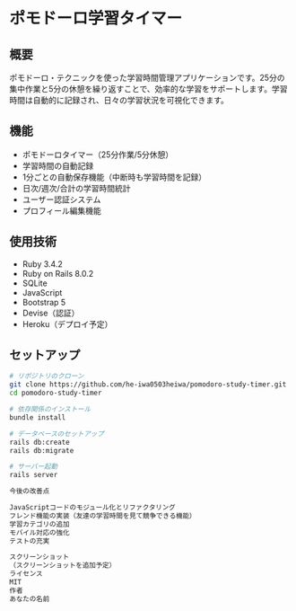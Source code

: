 # ポモドーロ学習タイマー

## 概要
ポモドーロ・テクニックを使った学習時間管理アプリケーションです。25分の集中作業と5分の休憩を繰り返すことで、効率的な学習をサポートします。学習時間は自動的に記録され、日々の学習状況を可視化できます。

## 機能
- ポモドーロタイマー（25分作業/5分休憩）
- 学習時間の自動記録
- 1分ごとの自動保存機能（中断時も学習時間を記録）
- 日次/週次/合計の学習時間統計
- ユーザー認証システム
- プロフィール編集機能

## 使用技術
- Ruby 3.4.2
- Ruby on Rails 8.0.2
- SQLite
- JavaScript
- Bootstrap 5
- Devise（認証）
- Heroku（デプロイ予定）

## セットアップ
```bash
# リポジトリのクローン
git clone https://github.com/he-iwa0503heiwa/pomodoro-study-timer.git
cd pomodoro-study-timer

# 依存関係のインストール
bundle install

# データベースのセットアップ
rails db:create
rails db:migrate

# サーバー起動
rails server

今後の改善点

JavaScriptコードのモジュール化とリファクタリング
フレンド機能の実装（友達の学習時間を見て競争できる機能）
学習カテゴリの追加
モバイル対応の強化
テストの充実

スクリーンショット
（スクリーンショットを追加予定）
ライセンス
MIT
作者
あなたの名前
